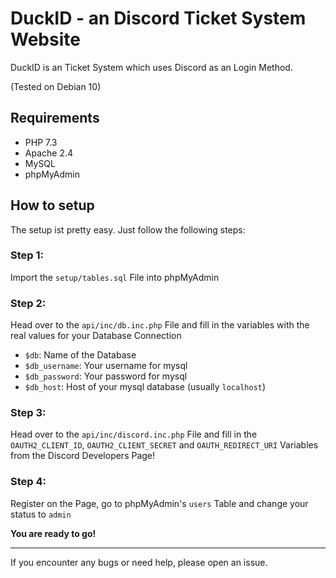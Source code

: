 # DuckID - an Discord Ticket System Website

DuckID is an Ticket System which uses Discord as an Login Method.

(Tested on Debian 10)

## Requirements

- PHP 7.3
- Apache 2.4
- MySQL
- phpMyAdmin

## How to setup

The setup ist pretty easy. Just follow the following steps:

### Step 1:

Import the `setup/tables.sql` File into phpMyAdmin

### Step 2:

Head over to the `api/inc/db.inc.php` File and fill in the variables with the real values for your Database Connection

- `$db`: Name of the Database
- `$db_username`: Your username for mysql
- `$db_password`: Your password for mysql
- `$db_host`: Host of your mysql database (usually `localhost`)


### Step 3:

Head over to the `api/inc/discord.inc.php` File and fill in the `OAUTH2_CLIENT_ID`, `OAUTH2_CLIENT_SECRET` and `OAUTH_REDIRECT_URI` Variables from
the Discord Developers Page!

### Step 4:

Register on the Page, go to phpMyAdmin's `users` Table and change your status to `admin`


**You are ready to go!**

----------------------------------------------------------------------

If you encounter any bugs or need help, please open an issue.
